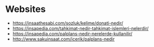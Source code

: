 # Websites
- https://insaathesabi.com/sozluk/kelime/donati-nedir/
- https://insapedia.com/tahkimat-nedir-tahkimat-islemleri-nelerdir/
- https://insapedia.com/palplans-nedir-nerelerde-kullanilir/ 
- http://www.sakuinsaat.com/icerik/palplans-nedir 
